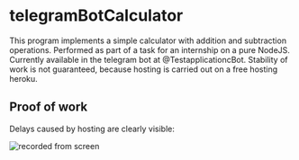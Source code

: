 # telegramBotCalculator
This program implements a simple calculator with addition and subtraction operations. Performed as part of a task for an internship on a pure NodeJS. Currently available in the telegram bot at @TestapplicationcBot. Stability of work is not guaranteed, because hosting is carried out on a free hosting heroku.

## Proof of work
Delays caused by hosting are clearly visible:

![recorded from screen](https://media.giphy.com/media/m948CEU9VrV5qX2UdI/giphy.gif)
